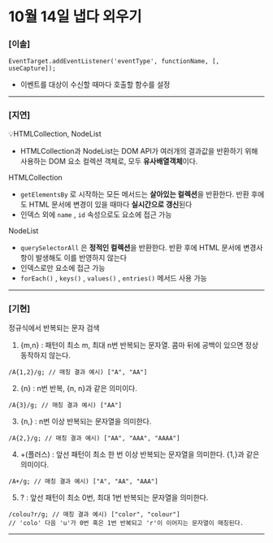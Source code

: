 # 10월 14일 냅다 외우기

### [이솔]

`EventTarget.addEventListener('eventType', functionName, [, useCapture]);`

- 이벤트를 대상이 수신할 때마다 호출할 함수를 설정
<hr>

### [지연]

💡HTMLCollection, NodeList

- HTMLCollection과 NodeList는 DOM API가 여러개의 결과값을 반환하기 위해 사용하는 DOM 요소 컬렉션 객체로, 모두 **유사배열객체**이다.

HTMLCollection

- `getElementsBy` 로 시작하는 모든 메서드는 **살아있는 컬렉션**을 반환한다. 반환 후에도 HTML 문서에 변경이 있을 때마다 **실시간으로 갱신**된다
- 인덱스 외에 `name` , `id` 속성으로도 요소에 접근 가능

NodeList

- `querySelectorAll` 은 **정적인 컬렉션**을 반환한다. 반환 후에 HTML 문서에 변경사항이 발생해도 이를 반영하지 않는다
- 인덱스로만 요소에 접근 가능
- `forEach()` , `keys()` , `values()` , `entries()` 메서드 사용 가능

<hr>

### [기현]

정규식에서 반복되는 문자 검색

1. {m,n} : 패턴이 최소 m, 최대 n번 반복되는 문자열. 콤마 뒤에 공백이 있으면 정상 동작하지 않는다.

```
/A{1,2}/g; // 매칭 결과 예시) ["A", "AA"]
```

2. {n} : n번 반복, {n, n}과 같은 의미이다.

```
/A{3}/g; // 매칭 결과 예시) ["AA"]
```

3. {n,} : n번 이상 반복되는 문자열을 의미한다.

```
/A{2,}/g; // 매칭 결과 예시) ["AA", "AAA", "AAAA"]
```

4. +(플러스) : 앞선 패턴이 최소 한 번 이상 반복되는 문자열을 의미한다. {1,}과 같은 의미이다.

```
/A+/g; // 매칭 결과 예시) ["A", "AA", "AAA"]
```

5. ? : 앞선 패턴이 최소 0번, 최대 1번 반복되는 문자열을 의미한다.

```
/colou?r/g; // 매칭 결과 예시) ["color", "colour"]
// 'colo' 다음 'u'가 0번 혹은 1번 반복되고 'r'이 이어지는 문자열이 매칭된다.
```

<hr>
